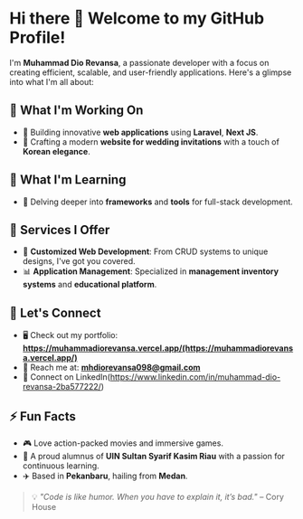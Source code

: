 # Hi there 👋 Welcome to my GitHub Profile!

I'm **Muhammad Dio Revansa**, a passionate developer with a focus on creating efficient, scalable, and user-friendly applications. Here's a glimpse into what I'm all about:

## 🔭 What I'm Working On
- 🚀 Building innovative **web applications** using **Laravel**, **Next JS**.
- 🎯 Crafting a modern **website for wedding invitations** with a touch of **Korean elegance**.

## 🌱 What I'm Learning
- 📘 Delving deeper into **frameworks** and **tools** for full-stack development.

## 💼 Services I Offer
- 📖 **Customized Web Development**: From CRUD systems to unique designs, I've got you covered.
- 📊 **Application Management**: Specialized in **management inventory systems** and **educational platform**.

## 💬 Let's Connect
- 🖥 Check out my portfolio: **https://muhammadiorevansa.vercel.app/(https://muhammadiorevansa.vercel.app/)**
- 💌 Reach me at: **mhdiorevansa098@gmail.com**
- 🔗 Connect on LinkedIn(https://www.linkedin.com/in/muhammad-dio-revansa-2ba577222/)

## ⚡ Fun Facts
- 🎮 Love action-packed movies and immersive games.
- 🌟 A proud alumnus of **UIN Sultan Syarif Kasim Riau** with a passion for continuous learning.
- ✈️ Based in **Pekanbaru**, hailing from **Medan**.

> 💡 _"Code is like humor. When you have to explain it, it’s bad."_ – Cory House
